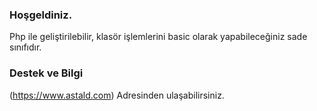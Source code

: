 ### Hoşgeldiniz.
Php ile geliştirilebilir, klasör işlemlerini basic olarak yapabileceğiniz sade sınıfıdır.


### Destek ve Bilgi
(https://www.astald.com) Adresinden ulaşabilirsiniz.
